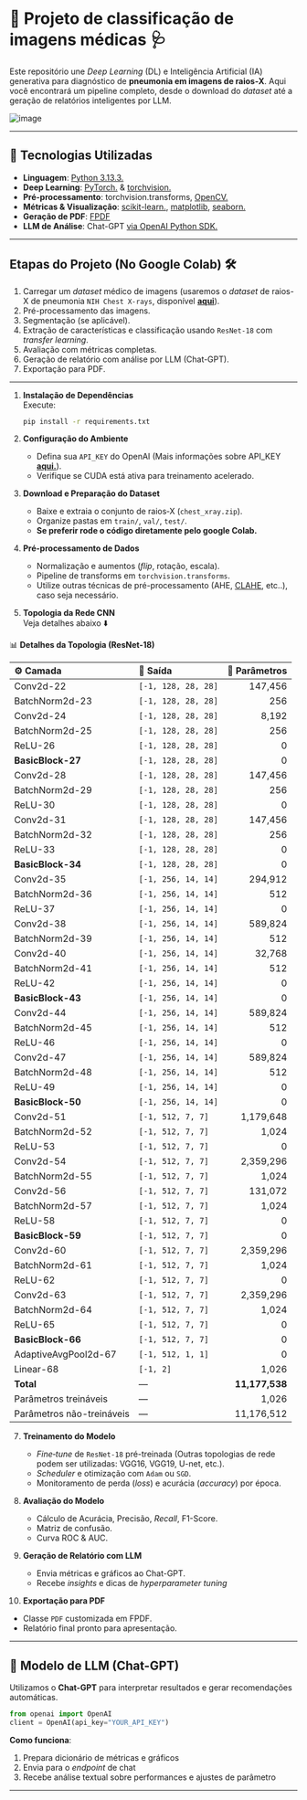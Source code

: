 # 🚀 Projeto de classificação de imagens médicas 🩺

Este repositório une _Deep Learning_ (DL) e Inteligência Artificial (IA) generativa para diagnóstico de **pneumonia em imagens de raios‑X**. Aqui você encontrará um pipeline completo, desde o download do _dataset_ até a geração de relatórios inteligentes por LLM.

![image](https://github.com/user-attachments/assets/39475ce2-c99e-4c72-95fa-b6fb4126c0c4)

---

## 🎯 Tecnologias Utilizadas

- **Linguagem**: [Python 3.13.3.](https://www.python.org/downloads/)
- **Deep Learning**: [PyTorch.](https://pytorch.org/) & [torchvision.](https://pytorch.org/vision/stable/index.html)
- **Pré-processamento**: torchvision.transforms, [OpenCV.](https://docs.opencv.org/)
- **Métricas & Visualização**: [scikit-learn.](https://scikit-learn.org/stable/), [matplotlib](https://matplotlib.org/), [seaborn.](https://seaborn.pydata.org/)
- **Geração de PDF**: [FPDF](https://pypi.org/project/fpdf/)
- **LLM de Análise**: Chat-GPT [via OpenAI Python SDK.](https://platform.openai.com/api-keys)

---

## Etapas do Projeto (No Google Colab) 🛠️

1. Carregar um _dataset_ médico de imagens (usaremos o _dataset_ de raios-X de pneumonia ``NIH Chest X-rays``, disponível [**aqui**](https://www.kaggle.com/datasets/nih-chest-xrays/data)).
2. Pré-processamento das imagens.
3. Segmentação (se aplicável).
4. Extração de características e classificação usando ``ResNet-18`` com _transfer learning_.
5. Avaliação com métricas completas.
6. Geração de relatório com análise por LLM (Chat-GPT).
7. Exportação para PDF.
---

1. **Instalação de Dependências**  
   Execute:
   ```bash
   pip install -r requirements.txt
   ```
2. **Configuração do Ambiente**  
   - Defina sua `API_KEY` do OpenAI  (Mais informações sobre API_KEY [**aqui.**](https://platform.openai.com/api-keys)).
   - Verifique se CUDA está ativa para treinamento acelerado.

3. **Download e Preparação do Dataset**  
   - Baixe e extraia o conjunto de raios‑X (`chest_xray.zip`).
   - Organize pastas em `train/`, `val/`, `test/`.
   - **Se preferir rode o código diretamente pelo google Colab.**

4. **Pré-processamento de Dados**  
   - Normalização e aumentos (_flip_, rotação, escala).
   - Pipeline de transforms em `torchvision.transforms`.
   - Utilize outras técnicas de pré-processamento (AHE, [CLAHE](https://explore.albumentations.ai/transform/CLAHE), etc..), caso seja necessário.

5. **Topologia da Rede CNN**  
   Veja detalhes abaixo ⬇️
   
📊 **Detalhes da Topologia (ResNet-18)**

| ⚙️ Camada           | 📐 Saída                 | 🔢 Parâmetros    |
| :------------------ | :---------------------- | ---------------: |
| Conv2d-22           | `[-1, 128, 28, 28]`     | 147,456          |
| BatchNorm2d-23      | `[-1, 128, 28, 28]`     | 256              |
| Conv2d-24           | `[-1, 128, 28, 28]`     | 8,192            |
| BatchNorm2d-25      | `[-1, 128, 28, 28]`     | 256              |
| ReLU-26             | `[-1, 128, 28, 28]`     | 0                |
| **BasicBlock-27**   | `[-1, 128, 28, 28]`     | 0                |
| Conv2d-28           | `[-1, 128, 28, 28]`     | 147,456          |
| BatchNorm2d-29      | `[-1, 128, 28, 28]`     | 256              |
| ReLU-30             | `[-1, 128, 28, 28]`     | 0                |
| Conv2d-31           | `[-1, 128, 28, 28]`     | 147,456          |
| BatchNorm2d-32      | `[-1, 128, 28, 28]`     | 256              |
| ReLU-33             | `[-1, 128, 28, 28]`     | 0                |
| **BasicBlock-34**   | `[-1, 128, 28, 28]`     | 0                |
| Conv2d-35           | `[-1, 256, 14, 14]`     | 294,912          |
| BatchNorm2d-36      | `[-1, 256, 14, 14]`     | 512              |
| ReLU-37             | `[-1, 256, 14, 14]`     | 0                |
| Conv2d-38           | `[-1, 256, 14, 14]`     | 589,824          |
| BatchNorm2d-39      | `[-1, 256, 14, 14]`     | 512              |
| Conv2d-40           | `[-1, 256, 14, 14]`     | 32,768           |
| BatchNorm2d-41      | `[-1, 256, 14, 14]`     | 512              |
| ReLU-42             | `[-1, 256, 14, 14]`     | 0                |
| **BasicBlock-43**   | `[-1, 256, 14, 14]`     | 0                |
| Conv2d-44           | `[-1, 256, 14, 14]`     | 589,824          |
| BatchNorm2d-45      | `[-1, 256, 14, 14]`     | 512              |
| ReLU-46             | `[-1, 256, 14, 14]`     | 0                |
| Conv2d-47           | `[-1, 256, 14, 14]`     | 589,824          |
| BatchNorm2d-48      | `[-1, 256, 14, 14]`     | 512              |
| ReLU-49             | `[-1, 256, 14, 14]`     | 0                |
| **BasicBlock-50**   | `[-1, 256, 14, 14]`     | 0                |
| Conv2d-51           | `[-1, 512, 7, 7]`       | 1,179,648        |
| BatchNorm2d-52      | `[-1, 512, 7, 7]`       | 1,024            |
| ReLU-53             | `[-1, 512, 7, 7]`       | 0                |
| Conv2d-54           | `[-1, 512, 7, 7]`       | 2,359,296        |
| BatchNorm2d-55      | `[-1, 512, 7, 7]`       | 1,024            |
| Conv2d-56           | `[-1, 512, 7, 7]`       | 131,072          |
| BatchNorm2d-57      | `[-1, 512, 7, 7]`       | 1,024            |
| ReLU-58             | `[-1, 512, 7, 7]`       | 0                |
| **BasicBlock-59**   | `[-1, 512, 7, 7]`       | 0                |
| Conv2d-60           | `[-1, 512, 7, 7]`       | 2,359,296        |
| BatchNorm2d-61      | `[-1, 512, 7, 7]`       | 1,024            |
| ReLU-62             | `[-1, 512, 7, 7]`       | 0                |
| Conv2d-63           | `[-1, 512, 7, 7]`       | 2,359,296        |
| BatchNorm2d-64      | `[-1, 512, 7, 7]`       | 1,024            |
| ReLU-65             | `[-1, 512, 7, 7]`       | 0                |
| **BasicBlock-66**   | `[-1, 512, 7, 7]`       | 0                |
| AdaptiveAvgPool2d-67| `[-1, 512, 1, 1]`       | 0                |
| Linear-68           | `[-1, 2]`               | 1,026            |
| **Total**           | —                        | **11,177,538**   |
| Parâmetros treináveis   | —                        | 1,026            |
| Parâmetros não-treináveis| —                        | 11,176,512       |


7. **Treinamento do Modelo**  
   - _Fine‑tune_ de ``ResNet-18`` pré-treinada (Outras topologias de rede podem ser utilizadas: VGG16, VGG19, U-net, etc.).
   - _Scheduler_ e otimização com `Adam` ou `SGD`.
   - Monitoramento de perda (_loss_) e acurácia (_accuracy_) por época.

8. **Avaliação do Modelo**  
   - Cálculo de Acurácia, Precisão, _Recall_, F1-Score.  
   - Matriz de confusão.
   - Curva ROC & AUC.

9. **Geração de Relatório com LLM**  
   - Envia métricas e gráficos ao Chat-GPT. 
   - Recebe _insights_ e dicas de _hyperparameter tuning_

10. **Exportação para PDF**  
   - Classe `PDF` customizada em FPDF.
   - Relatório final pronto para apresentação.
---

## 🤖 Modelo de LLM (Chat-GPT)

Utilizamos o **Chat-GPT** para interpretar resultados e gerar recomendações automáticas.

```python
from openai import OpenAI
client = OpenAI(api_key="YOUR_API_KEY")
```

**Como funciona**:  
1. Prepara dicionário de métricas e gráficos  
2. Envia para o _endpoint_ de chat  
3. Recebe análise textual sobre performances e ajustes de parâmetro
---

